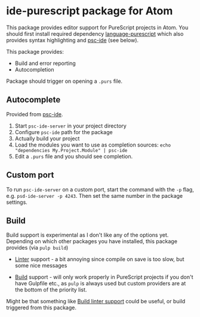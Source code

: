 # ide-purescript package for Atom

This package provides editor support for PureScript projects in Atom. You should
first install required dependency [language-purescript](https://atom.io/packages/language-purescript)
which also provides syntax highlighting and [psc-ide](https://github.com/kRITZCREEK/psc-ide) (see below).

This package provides:
  * Build and error reporting
  * Autocompletion

Package should trigger on opening a `.purs` file.

## Autocomplete

Provided from [psc-ide](https://github.com/kRITZCREEK/psc-ide).

1. Start `psc-ide-server` in your project directory
1. Configure `psc-ide` path for the package
1. Actually build your project
1. Load the modules you want to use as completion sources: `echo "dependencies My.Project.Module" | psc-ide`
1. Edit a `.purs` file and you should see completion.

## Custom port

To run `psc-ide-server` on a custom port, start the command
with the `-p` flag, e.g. `psd-ide-server -p 4243`. Then
set the same number in the package settings.

## Build

Build support is experimental as I don't like any of the options yet. Depending on
which other packages you have installed, this package provides (via `pulp build`)

  * [Linter](https://github.com/AtomLinter/Linter) support - a bit annoying since
  compile on save is too slow, but some nice messages

  * [Build](https://atom.io/packages/build) support - will only work properly in
  PureScript projects if you don't have Gulpfile etc., as `pulp` is always used
  but custom providers are at the bottom of the priority list.

Might be that something like [Build linter support](https://github.com/noseglid/atom-build/pull/117) could
be useful, or build triggered from this package.
